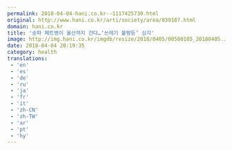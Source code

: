 ```yaml
---
permalink: 2018-04-04-hani.co.kr--1117425730.html
original: http://www.hani.co.kr/arti/society/area/839187.html
domain: hani.co.kr
title: '송파 페트병이 울산까지 간다…‘쓰레기 불평등’ 심각'
image: http://img.hani.co.kr/imgdb/resize/2018/0405/00500105_20180405.JPG
date: 2018-04-04 20:19:35
category: health
translations: 
 - 'en'
 - 'es'
 - 'de'
 - 'ru'
 - 'ja'
 - 'fr'
 - 'it'
 - 'zh-CN'
 - 'zh-TW'
 - 'ar'
 - 'pt'
 - 'hy'
---
```


